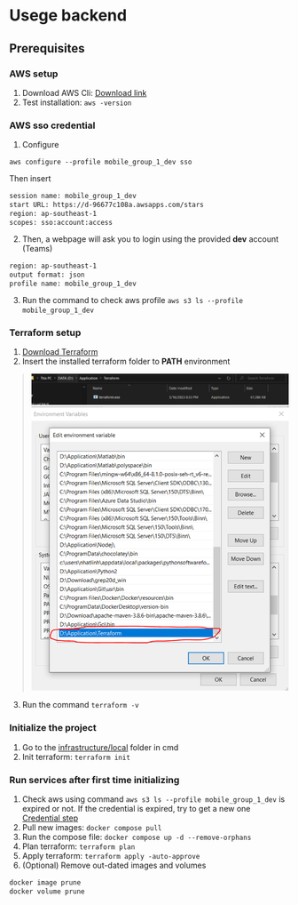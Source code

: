 # Usege backend

## Prerequisites

### AWS setup
1. Download AWS Cli: [Download link](https://awscli.amazonaws.com/AWSCLIV2.msi)
2. Test installation:
   `aws -version`
### AWS sso credential
1. Configure
```
aws configure --profile mobile_group_1_dev sso
```
Then insert
```
session name: mobile_group_1_dev
start URL: https://d-96677c108a.awsapps.com/stars
region: ap-southeast-1
scopes: sso:account:access
```
2. Then, a webpage will ask you to login using the provided **dev** account (Teams)
```
region: ap-southeast-1
output format: json
profile name: mobile_group_1_dev
```
3. Run the command to check aws profile `aws s3 ls --profile mobile_group_1_dev`

### Terraform setup
1. [Download Terraform](https://developer.hashicorp.com/terraform/downloads?product_intent=terraform)
2. Insert the installed terraform folder to **PATH** environment
> ![img.png](gitRes/install_terraform_0.png)
> ![img.png](gitRes/install_terraform_1.png)
3. Run the command `terraform -v`

### Initialize the project
1. Go to the [infrastructure/local](src/infrastructure/local) folder in cmd
2. Init terraform: `terraform init`

### Run services after first time initializing
1. Check aws using command `aws s3 ls --profile mobile_group_1_dev` is expired or not. If the credential is expired, try to get a new one [Credential step](#aws-sso-credential)
2. Pull new images: `docker compose pull`
3. Run the compose file: `docker compose up -d --remove-orphans`
4. Plan terraform: `terraform plan`
5. Apply terraform: `terraform apply -auto-approve`
6. (Optional) Remove out-dated images and volumes
```
docker image prune
docker volume prune
```